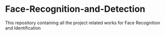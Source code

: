 # Face-Recognition-and-Detection
This repository containing all the project related works for Face Recognition and Identification
